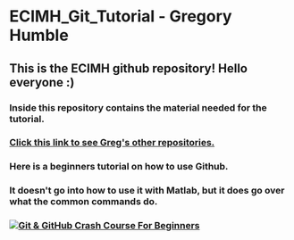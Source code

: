 # ECIMH_Git_Tutorial - Gregory Humble

## This is the ECIMH github repository! Hello everyone :)

### Inside this repository contains the material needed for the tutorial.

### [Click this link to see Greg's other repositories.](https://github.com/Gregory-Humble?tab=repositories "Greg's Repositories")

### Here is a beginners tutorial on how to use Github. 
### It doesn't go into how to use it with Matlab, but it does go over what the common commands do.
### [![Git & GitHub Crash Course For Beginners](http://img.youtube.com/vi/SWYqp7iY_Tc/0.jpg)](http://www.youtube.com/watch?v=SWYqp7iY_Tc)
